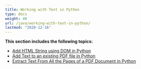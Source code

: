 ```yaml
---
title: Working with Text in Python
type: docs
weight: 40
url: /java/working-with-text-in-python/
lastmod: "2020-12-16"
---
```


**This section includes the following topics:**

- [Add HTML String using DOM in Python](/pdf/java/add-html-string-using-dom-in-python/)
- [Add Text to an existing PDF file in Python](/pdf/java/add-text-to-an-existing-pdf-file-in-python/)
- [Extract Text From All the Pages of a PDF Document in Python](/pdf/java/extract-text-from-all-the-pages-of-a-pdf-document-in-python/)
